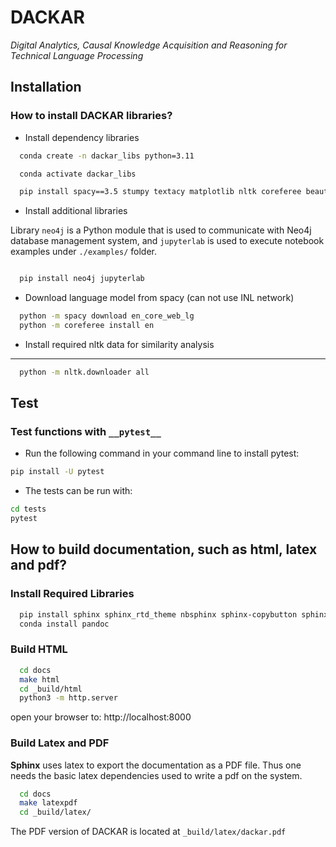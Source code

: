 # DACKAR
*Digital Analytics, Causal Knowledge Acquisition and Reasoning for Technical Language Processing*

## Installation

### How to install DACKAR libraries?

- Install dependency libraries

```bash
  conda create -n dackar_libs python=3.11

  conda activate dackar_libs

  pip install spacy==3.5 stumpy textacy matplotlib nltk coreferee beautifulsoup4 networkx pysbd tomli numerizer autocorrect pywsd openpyxl quantulum3[classifier] numpy==1.26 scikit-learn pyspellchecker contextualSpellCheck pandas
```

- Install additional libraries

Library ``neo4j`` is a Python module that is used to communicate with Neo4j database management system,
and ``jupyterlab`` is used to execute notebook examples under ``./examples/`` folder.

```bash

  pip install neo4j jupyterlab
```

- Download language model from spacy (can not use INL network)

```bash
  python -m spacy download en_core_web_lg
  python -m coreferee install en
```

- Install required nltk data for similarity analysis
--------------------------------------------------------

```bash
  python -m nltk.downloader all
```

## Test

### Test functions with ```__pytest__```

- Run the following command in your command line to install pytest:

```bash
pip install -U pytest
```

- The tests can be run with:

```bash
cd tests
pytest
```

## How to build documentation, such as html, latex and pdf?

### Install Required Libraries

```bash
  pip install sphinx sphinx_rtd_theme nbsphinx sphinx-copybutton sphinx-autoapi
  conda install pandoc
```

### Build HTML

```bash
  cd docs
  make html
  cd _build/html
  python3 -m http.server
```

open your browser to: http://localhost:8000

### Build Latex and PDF

__Sphinx__ uses latex to export the documentation as a PDF file. Thus one needs the basic
latex dependencies used to write a pdf on the system.

```bash
  cd docs
  make latexpdf
  cd _build/latex/
```

The PDF version of DACKAR is located at ``_build/latex/dackar.pdf``
